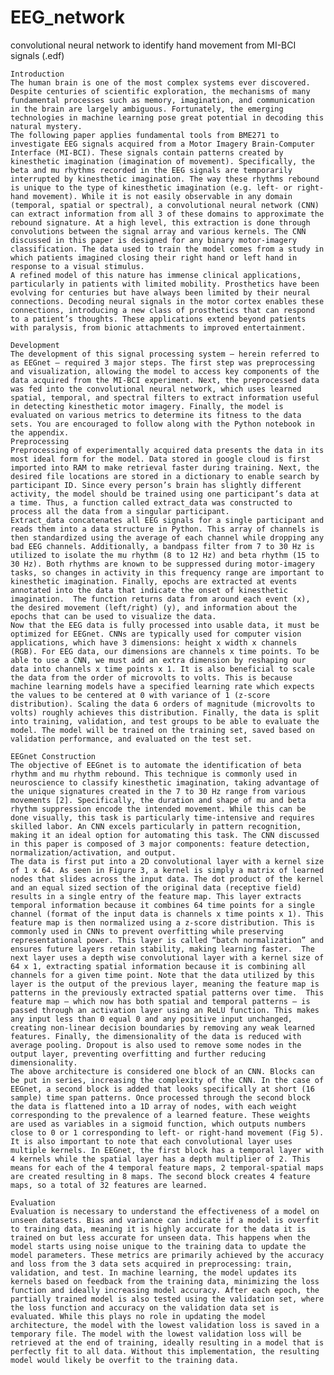 # EEG_network
convolutional neural network to identify hand movement from MI-BCI signals (.edf)

	Introduction
	The human brain is one of the most complex systems ever discovered. Despite centuries of scientific exploration, the mechanisms of many fundamental processes such as memory, imagination, and communication in the brain are largely ambiguous. Fortunately, the emerging technologies in machine learning pose great potential in decoding this natural mystery.
	The following paper applies fundamental tools from BME271 to investigate EEG signals acquired from a Motor Imagery Brain-Computer Interface (MI-BCI). These signals contain patterns created by kinesthetic imagination (imagination of movement). Specifically, the beta and mu rhythms recorded in the EEG signals are temporarily interrupted by kinesthetic imagination. The way these rhythms rebound is unique to the type of kinesthetic imagination (e.g. left- or right-hand movement). While it is not easily observable in any domain (temporal, spatial or spectral), a convolutional neural network (CNN) can extract information from all 3 of these domains to approximate the rebound signature. At a high level, this extraction is done through convolutions between the signal array and various kernels. The CNN discussed in this paper is designed for any binary motor-imagery classification. The data used to train the model comes from a study in which patients imagined closing their right hand or left hand in response to a visual stimulus. 
	A refined model of this nature has immense clinical applications, particularly in patients with limited mobility. Prosthetics have been evolving for centuries but have always been limited by their neural connections. Decoding neural signals in the motor cortex enables these connections, introducing a new class of prosthetics that can respond to a patient’s thoughts. These applications extend beyond patients with paralysis, from bionic attachments to improved entertainment. 

	Development
	The development of this signal processing system – herein referred to as EEGnet – required 3 major steps. The first step was preprocessing and visualization, allowing the model to access key components of the data acquired from the MI-BCI experiment. Next, the preprocessed data was fed into the convolutional neural network, which uses learned spatial, temporal, and spectral filters to extract information useful in detecting kinesthetic motor imagery. Finally, the model is evaluated on various metrics to determine its fitness to the data sets. You are encouraged to follow along with the Python notebook in the appendix.
	Preprocessing
	Preprocessing of experimentally acquired data presents the data in its most ideal form for the model. Data stored in google cloud is first imported into RAM to make retrieval faster during training. Next, the desired file locations are stored in a dictionary to enable search by participant ID. Since every person’s brain has slightly different activity, the model should be trained using one participant’s data at a time. Thus, a function called extract_data was constructed to process all the data from a singular participant. 
	Extract_data concatenates all EEG signals for a single participant and reads them into a data structure in Python. This array of channels is then standardized using the average of each channel while dropping any bad EEG channels. Additionally, a bandpass filter from 7 to 30 Hz is utilized to isolate the mu rhythm (8 to 12 Hz) and beta rhythm (15 to 30 Hz). Both rhythms are known to be suppressed during motor-imagery tasks, so changes in activity in this frequency range are important to kinesthetic imagination. Finally, epochs are extracted at events annotated into the data that indicate the onset of kinesthetic imagination.  The function returns data from around each event (x), the desired movement (left/right) (y), and information about the epochs that can be used to visualize the data. 
	Now that the EEG data is fully processed into usable data, it must be optimized for EEGnet. CNNs are typically used for computer vision applications, which have 3 dimensions: height x width x channels (RGB). For EEG data, our dimensions are channels x time points. To be able to use a CNN, we must add an extra dimension by reshaping our data into channels x time points x 1. It is also beneficial to scale the data from the order of microvolts to volts. This is because machine learning models have a specified learning rate which expects the values to be centered at 0 with variance of 1 (z-score distribution). Scaling the data 6 orders of magnitude (microvolts to volts) roughly achieves this distribution. Finally, the data is split into training, validation, and test groups to be able to evaluate the model. The model will be trained on the training set, saved based on validation performance, and evaluated on the test set. 
 
	EEGnet Construction 
	The objective of EEGnet is to automate the identification of beta rhythm and mu rhythm rebound. This technique is commonly used in neuroscience to classify kinesthetic imagination, taking advantage of the unique signatures created in the 7 to 30 Hz range from various movements [2]. Specifically, the duration and shape of mu and beta rhythm suppression encode the intended movement. While this can be done visually, this task is particularly time-intensive and requires skilled labor. An CNN excels particularly in pattern recognition, making it an ideal option for automating this task. The CNN discussed in this paper is composed of 3 major components: feature detection, normalization/activation, and output. 
	The data is first put into a 2D convolutional layer with a kernel size of 1 x 64. As seen in Figure 3, a kernel is simply a matrix of learned nodes that slides across the input data. The dot product of the kernel and an equal sized section of the original data (receptive field) results in a single entry of the feature map. This layer extracts temporal information because it combines 64 time points for a single channel (format of the input data is channels x time points x 1). This feature map is then normalized using a z-score distribution. This is commonly used in CNNs to prevent overfitting while preserving representational power. This layer is called “batch normalization” and ensures future layers retain stability, making learning faster.  The next layer uses a depth wise convolutional layer with a kernel size of 64 x 1, extracting spatial information because it is combining all channels for a given time point. Note that the data utilized by this layer is the output of the previous layer, meaning the feature map is patterns in the previously extracted spatial patterns over time.  This feature map – which now has both spatial and temporal patterns – is passed through an activation layer using an ReLU function. This makes any input less than 0 equal 0 and any positive input unchanged, creating non-linear decision boundaries by removing any weak learned features. Finally, the dimensionality of the data is reduced with average pooling. Dropout is also used to remove some nodes in the output layer, preventing overfitting and further reducing dimensionality.
	The above architecture is considered one block of an CNN. Blocks can be put in series, increasing the complexity of the CNN. In the case of EEGnet, a second block is added that looks specifically at short (16 sample) time span patterns. Once processed through the second block the data is flattened into a 1D array of nodes, with each weight corresponding to the prevalence of a learned feature. These weights are used as variables in a sigmoid function, which outputs numbers close to 0 or 1 corresponding to left- or right-hand movement (Fig 5). 
	It is also important to note that each convolutional layer uses multiple kernels. In EEGnet, the first block has a temporal layer with 4 kernels while the spatial layer has a depth multiplier of 2. This means for each of the 4 temporal feature maps, 2 temporal-spatial maps are created resulting in 8 maps. The second block creates 4 feature maps, so a total of 32 features are learned. 

	Evaluation
	Evaluation is necessary to understand the effectiveness of a model on unseen datasets. Bias and variance can indicate if a model is overfit to training data, meaning it is highly accurate for the data it is trained on but less accurate for unseen data. This happens when the model starts using noise unique to the training data to update the model parameters. These metrics are primarily achieved by the accuracy and loss from the 3 data sets acquired in preprocessing: train, validation, and test. In machine learning, the model updates its kernels based on feedback from the training data, minimizing the loss function and ideally increasing model accuracy. After each epoch, the partially trained model is also tested using the validation set, where the loss function and accuracy on the validation data set is evaluated. While this plays no role in updating the model architecture, the model with the lowest validation loss is saved in a temporary file. The model with the lowest validation loss will be retrieved at the end of training, ideally resulting in a model that is perfectly fit to all data. Without this implementation, the resulting model would likely be overfit to the training data. 

